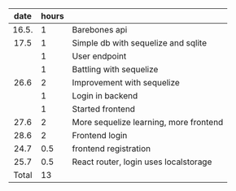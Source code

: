 | date  | hours | |
| :----:|:------| :-----|
| 16.5. | 1     | Barebones api|
| 17.5  | 1     | Simple db with sequelize and sqlite |
|       | 1     | User endpoint |
|       | 1     | Battling with sequelize |
| 26.6  | 2     | Improvement with sequelize |
|       | 1     | Login in backend |
|       | 1     | Started frontend |
| 27.6  | 2     | More sequelize learning, more frontend |
| 28.6  | 2     | Frontend login |
| 24.7  | 0.5   | frontend registration |
| 25.7  | 0.5   | React router, login uses localstorage |
| Total | 13  |
